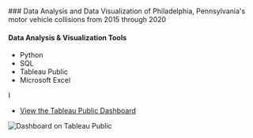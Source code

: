 <h1 align="center"><Philadelphia Motor Vehicle Collision Analysis 2015 through 2020></h1>
### Data Analysis and Data Visualization of Philadelphia, Pennsylvania's motor vehicle collisions from 2015 through 2020

#### Data Analysis & Visualization Tools
+ Python
+ SQL
+ Tableau Public
+ Microsoft Excel

I 

+ [View the Tableau Public Dashboard](https://public.tableau.com/profile/matthew.snell1329#!/vizhome/PhiladelphiaPedestrianFatalities/PhiladelphiasFatalPedestrianCrashes2017-2019)

![Dashboard on Tableau Public](https://github.com/MatthewLSnell/2017---2019-Philadelphia-Pedestrian-Fatalities-Analysis/blob/main/Philadelphia%20Pedestrian%20Traffic%20Fatality%20Dashboard%20Cover.PNG)


